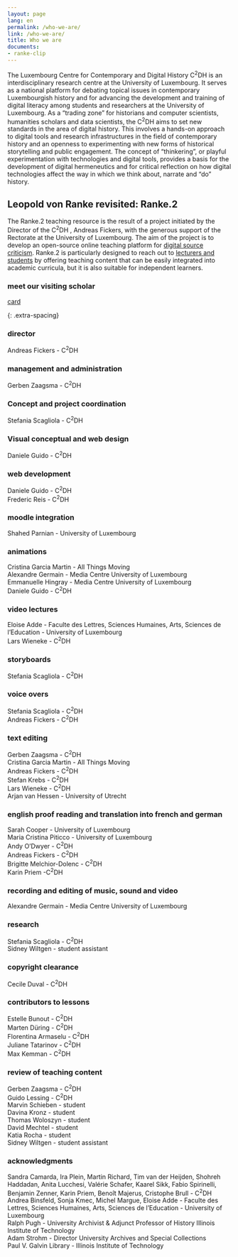 ```yaml
---
layout: page
lang: en
permalink: /who-we-are/
link: /who-we-are/
title: Who we are
documents:
- ranke-clip
---
```

The Luxembourg Centre for Contemporary and Digital History  C<sup>2</sup>DH is an interdisciplinary research centre at the University of Luxembourg. It serves as a national platform for debating topical issues in contemporary Luxembourgish history and for advancing the development and training of digital literacy among students and researchers at the University of Luxembourg. As a “trading zone” for historians and computer scientists, humanities scholars and data scientists, the C<sup>2</sup>DH aims to set new standards in the area of digital history. This involves a hands-on approach to digital tools and research infrastructures in the field of contemporary history and an openness to experimenting with new forms of historical storytelling and public engagement. The concept of “thinkering”, or playful experimentation with technologies and digital tools, provides a basis for the development of digital hermeneutics and for critical reflection on how digital technologies affect the way in which we think about, narrate and “do” history.

<!-- more -->
## Leopold von Ranke revisited: Ranke.2

The Ranke.2 teaching resource is the result of a project initiated by the Director of the C<sup>2</sup>DH , Andreas Fickers, with the generous support of the Rectorate at the University of Luxembourg. The aim of the project is to develop an open-source online teaching platform for [digital source criticism](http://ojs.viewjournal.eu/index.php/view/article/view/jethc004/4). Ranke.2 is particularly designed to reach out to [lecturers and students](https://www.science.lu/fr/youtube-en-tant-que-source/les-chances-les-risques-dune-historiographie-numerique) by offering teaching content that can be easily integrated into academic curricula, but it is also suitable for independent learners. 

### meet our visiting scholar

[card](ranke-clip)





{: .extra-spacing}
### director
Andreas Fickers - C<sup>2</sup>DH 

### management and administration
Gerben Zaagsma - C<sup>2</sup>DH 

### Concept and project coordination
Stefania Scagliola - C<sup>2</sup>DH 

### Visual conceptual and web design
Daniele Guido -  C<sup>2</sup>DH 

### web development
Daniele Guido - C<sup>2</sup>DH  <br>
Frederic Reis - C<sup>2</sup>DH 

### moodle integration
Shahed Parnian - University of Luxembourg

### animations
Cristina Garcia Martin -  All Things Moving <br>
Alexandre Germain - Media Centre University of Luxembourg <br>
Emmanuelle Hingray -  Media Centre University of Luxembourg <br>
Daniele Guido - C<sup>2</sup>DH 

### video lectures
Eloise Adde -  Faculte des Lettres, Sciences Humaines, Arts, Sciences de l’Education - University of Luxembourg <br>
Lars Wieneke -  C<sup>2</sup>DH 

### storyboards
Stefania Scagliola - C<sup>2</sup>DH 

### voice overs
Stefania Scagliola - C<sup>2</sup>DH  <br>
Andreas Fickers - C<sup>2</sup>DH 

### text editing
Gerben Zaagsma - C<sup>2</sup>DH  <br>
Cristina Garcia Martin - All Things Moving <br>
Andreas Fickers - C<sup>2</sup>DH  <br>
Stefan Krebs - C<sup>2</sup>DH  <br>
Lars Wieneke - C<sup>2</sup>DH  <br>
Arjan van Hessen - University of Utrecht

### english proof reading and translation into french and german
Sarah Cooper  - University of Luxembourg <br>
Maria Cristina Piticco - University of Luxembourg <br>
Andy O’Dwyer  - C<sup>2</sup>DH <br>
Andreas Fickers - C<sup>2</sup>DH  <br>
Brigitte Melchior-Dolenc - C<sup>2</sup>DH  <br>
Karin Priem -C<sup>2</sup>DH 

### recording and editing of music, sound and video
Alexandre Germain - Media Centre University of Luxembourg

### research
Stefania Scagliola -  C<sup>2</sup>DH  <br>
Sidney Wiltgen - student assistant

### copyright clearance
Cecile Duval - C<sup>2</sup>DH 

### contributors to lessons
Estelle Bunout - C<sup>2</sup>DH  <br>
Marten Düring - C<sup>2</sup>DH  <br>
Florentina Armaselu - C<sup>2</sup>DH   <br>
Juliane Tatarinov - C<sup>2</sup>DH  <br>
Max Kemman - C<sup>2</sup>DH 

### review of teaching content
Gerben Zaagsma - C<sup>2</sup>DH  <br>
Guido Lessing - C<sup>2</sup>DH  <br>
Marvin Schieben - student <br>
Davina Kronz - student <br>
Thomas Woloszyn - student <br>
David Mechtel - student <br>
Katia Rocha - student <br>
Sidney Wiltgen - student assistant

### acknowledgments
Sandra Camarda, Ira Plein, Martin Richard, Tim van der Heijden, Shohreh Haddadan, Anita Lucchesi, Valérie Schafer, Kaarel Sikk, Fabio Spirinelli, Benjamin Zenner, Karin Priem, Benoît Majerus, Cristophe Brull - C<sup>2</sup>DH  <br>
Andrea Binsfeld, Sonja Kmec, Michel Margue, Eloise Adde - Faculte des Lettres, Sciences Humaines, Arts, Sciences de l’Education - University of Luxembourg<br>
Ralph Pugh -  University Archivist & Adjunct Professor of History Illinois Institute of Technology  <br>
Adam Strohm - Director University Archives and Special Collections <br>
Paul V. Galvin Library - Illinois Institute of Technology  
